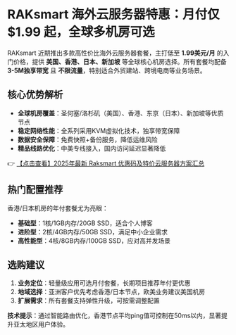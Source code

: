 # RAKsmart 海外云服务器特惠：月付仅 $1.99 起，全球多机房可选

RAKsmart 近期推出多款高性价比海外云服务器套餐，主打低至 **1.99美元/月** 的入门价格，提供 **美国、香港、日本、新加坡** 等全球核心机房选择。所有套餐均配备 **3-5M独享带宽** 且 **不限流量**，特别适合外贸建站、跨境电商等业务场景。

## 核心优势解析

- **全球机房覆盖**：圣何塞/洛杉矶（美国）、香港、东京（日本）、新加坡等优质节点
- **稳定网络性能**：全系列采用KVM虚拟化技术，独享带宽保障
- **数据安全保障**：免费快照+备份服务，降低运维风险
- **精品线路优化**：中美专线接入，国内访问延迟显著降低

👉 [【点击查看】2025年最新 Raksmart 优惠码及特价云服务器方案汇总](https://bit.ly/raksmart)

## 热门配置推荐

香港/日本机房的年付套餐尤为亮眼：
- **基础型**：1核/1GB内存/20GB SSD，适合个人博客
- **进阶型**：2核/4GB内存/50GB SSD，满足中小企业需求
- **高性能型**：4核/8GB内存/100GB SSD，应对高并发场景

## 选购建议

1. **业务定位**：轻量级应用可选月付套餐，长期项目推荐年付更优惠
2. **地域选择**：亚洲客户优先考虑香港/日本节点，欧美业务建议美国机房
3. **扩展需求**：所有套餐支持弹性升级，可按需调整配置

**技术提示**：通过智能路由优化，香港节点平均ping值可控制在50ms以内，显著提升亚太地区用户体验。